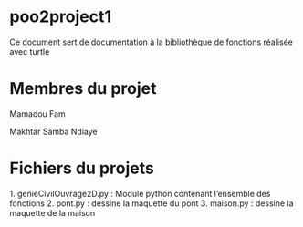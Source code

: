 # poo2project1
Ce document sert de documentation à la
bibliothèque de fonctions réalisée avec turtle

<h1> Membres du projet </h1>

Mamadou Fam

Makhtar Samba Ndiaye 

<h1> Fichiers du projets </h1>
1. genieCivilOuvrage2D.py : Module python contenant l’ensemble des fonctions
2. pont.py : dessine la maquette du pont
3. maison.py : dessine la maquette de la maison
